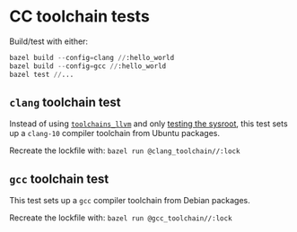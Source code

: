 # CC toolchain tests

Build/test with either:

```py
bazel build --config=clang //:hello_world
bazel build --config=gcc //:hello_world
bazel test //...
```

## `clang` toolchain test

Instead of using
[`toolchains_llvm`](https://github.com/bazel-contrib/toolchains_llvm) and only
[testing the sysroot](../llvm_toolchain/README.md), this test sets up a
`clang-10` compiler toolchain from Ubuntu packages.

Recreate the lockfile with: `bazel run @clang_toolchain//:lock`

## `gcc` toolchain test

This test sets up a `gcc` compiler toolchain from Debian packages.

Recreate the lockfile with: `bazel run @gcc_toolchain//:lock`
